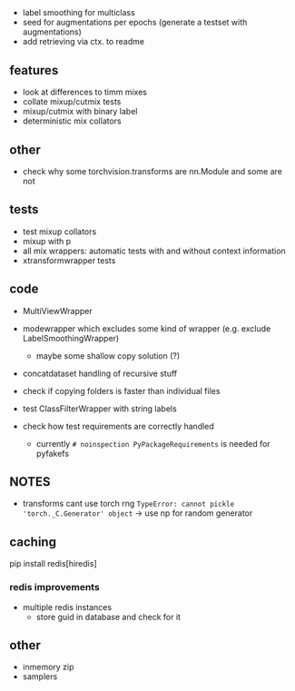 ##

- label smoothing for multiclass
- seed for augmentations per epochs (generate a testset with augmentations)
- add retrieving via ctx. to readme

## features

- look at differences to timm mixes
- collate mixup/cutmix tests
- mixup/cutmix with binary label
- deterministic mix collators

## other

- check why some torchvision.transforms are nn.Module and some are not

## tests

- test mixup collators
- mixup with p
- all mix wrappers: automatic tests with and without context information
- xtransformwrapper tests

## code

- MultiViewWrapper
- modewrapper which excludes some kind of wrapper (e.g. exclude LabelSmoothingWrapper)
    - maybe some shallow copy solution (?)

- concatdataset handling of recursive stuff
- check if copying folders is faster than individual files
- test ClassFilterWrapper with string labels
- check how test requirements are correctly handled
    - currently `# noinspection PyPackageRequirements` is needed for pyfakefs

## NOTES

- transforms cant use torch rng `TypeError: cannot pickle 'torch._C.Generator' object` -> use np for random generator

## caching

pip install redis[hiredis]

### redis improvements

- multiple redis instances
    - store guid in database and check for it

## other

- inmemory zip
- samplers